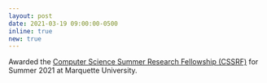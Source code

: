 ```yaml
---
layout: post
date: 2021-03-19 09:00:00-0500
inline: true
new: true
---
```


Awarded the <u>Computer Science Summer Research Fellowship (CSSRF)</u> for Summer 2021 at Marquette University.